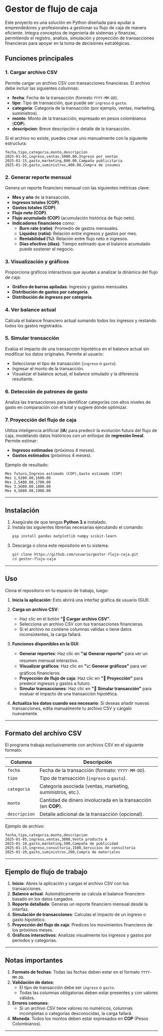 # Gestor de flujo de caja

Este proyecto es una solución en Python diseñada para ayudar a emprendedores y profesionales a gestionar su flujo de caja de manera eficiente. Integra conceptos de ingeniería de sistemas y finanzas, permitiendo el registro, análisis, simulación y proyección de transacciones financieras para apoyar en la toma de decisiones estratégicas.

## Funciones principales

### 1. Cargar archivo CSV
Permite cargar un archivo CSV con transacciones financieras. El archivo debe incluir las siguientes columnas:
- **fecha**: Fecha de la transacción (formato `YYYY-MM-DD`).
- **tipo**: Tipo de transacción, que puede ser `ingreso` o `gasto`.
- **categoria**: Categoría de la transacción (por ejemplo, ventas, marketing, suministros).
- **monto**: Monto de la transacción, expresado en pesos colombianos (**COP**).
- **descripcion**: Breve descripción o detalle de la transacción.

Si el archivo no existe, puedes crear uno manualmente con la siguiente estructura:

```csv
fecha,tipo,categoria,monto,descripcion
2025-01-01,ingreso,ventas,5000.00,Ingreso por ventas
2025-01-15,gasto,marketing,800.00,Campaña publicitaria
2025-01-20,gasto,suministros,400.00,Compra de insumos
```

### 2. Generar reporte mensual
Genera un reporte financiero mensual con las siguientes métricas clave:
- **Mes y año** de la transacción.
- **Ingresos totales (COP)**.
- **Gastos totales (COP)**.
- **Flujo neto (COP)**.
- **Flujo acumulado (COP)** (acumulación histórica de flujo neto).
- **Indicadores financieros** como:
  - **Burn rate (ratio)**: Promedio de gastos mensuales.
  - **Liquidez (ratio)**: Relación entre ingresos y gastos por mes.
  - **Rentabilidad (%)**: Relación entre flujo neto e ingresos.
  - **Días efectivo (días)**: Tiempo estimado que el balance acumulado puede sostener el negocio.

### 3. Visualización y gráficos
Proporciona gráficos interactivos que ayudan a analizar la dinámica del flujo de caja:
- **Gráfico de barras apiladas**: Ingresos y gastos mensuales.
- **Distribución de gastos por categoría**.
- **Distribución de ingresos por categoría**.
  
### 4. Ver balance actual
Calcula el balance financiero actual sumando todos los ingresos y restando todos los gastos registrados.

### 5. Simular transacción
Evalúa el impacto de una transacción hipotética en el balance actual sin modificar los datos originales. Permite al usuario:
- Seleccionar el tipo de transacción (`ingreso` o `gasto`).
- Ingresar el monto de la transacción.
- Visualizar el balance actual, el balance simulado y la diferencia resultante.

### 6. Detección de patrones de gasto
Analiza las transacciones para identificar categorías con altos niveles de gasto en comparación con el total y sugiere dónde optimizar.

### 7. Proyección del flujo de caja
Utiliza inteligencia artificial (**IA**) para predecir la evolución futura del flujo de caja, modelando datos históricos con un enfoque de **regresión lineal**. Permite estimar:
- **Ingresos estimados** (próximos 4 meses).
- **Gastos estimados** (próximos 4 meses).

Ejemplo de resultado:
```csv
Mes futuro,Ingreso estimado (COP),Gasto estimado (COP)
Mes 1,5200.00,1600.00
Mes 2,5400.00,1700.00
Mes 3,5600.00,1800.00
Mes 4,5800.00,1900.00
```

---

## Instalación

1. Asegúrate de que tengas **Python 3.x** instalado.
2. Instala las siguientes librerías necesarias ejecutando el comando:
   ```bash
   pip install pandas matplotlib numpy scikit-learn
   ```
3. Descarga o clona este repositorio en tu sistema:
   ```bash
   git clone https://github.com/usuario/gestor-flujo-caja.git
   cd gestor-flujo-caja
   ```

---

## Uso
Clona el repositorio en tu espacio de trabajo, luego:

1. **Inicia la aplicación**:
   Esto abrirá una interfaz gráfica de usuario (GUI).

2. **Carga un archivo CSV**:
   - Haz clic en el botón **"📂 Cargar archivo CSV"**.
   - Selecciona un archivo CSV con tus transacciones financieras.
   - Si el archivo no contiene columnas válidas o tiene datos inconsistentes, la carga fallará.

3. **Funciones disponibles en la GUI**:
   - **Generar reportes**: Haz clic en **"📊 Generar reporte"** para ver un resumen mensual interactivo.
   - **Visualizar gráficos**: Haz clic en **"📈 Generar gráficos"** para ver gráficos financieros.
   - **Proyección de flujo de caja**: Haz clic en **"🔮 Proyección"** para predecir ingresos y gastos a futuro.
   - **Simular transacciones**: Haz clic en **"🧮 Simular transacción"** para evaluar el impacto de una transacción hipotética.

4. **Actualiza los datos cuando sea necesario**:
   Si deseas añadir nuevas transacciones, edita manualmente tu archivo CSV y cárgalo nuevamente.

---

## Formato del archivo CSV

El programa trabaja exclusivamente con archivos CSV en el siguiente formato:

| **Columna**   | **Descripción**                                                                            |
|---------------|--------------------------------------------------------------------------------------------|
| `fecha`       | Fecha de la transacción (formato: `YYYY-MM-DD`).                                           |
| `tipo`        | Tipo de transacción (`ingreso` o `gasto`).                                                 |
| `categoria`   | Categoría asociada (ventas, marketing, suministros, etc.).                                 |
| `monto`       | Cantidad de dinero involucrada en la transacción (en **COP**).                             |
| `descripcion` | Detalle adicional de la transacción (opcional).                                            |

Ejemplo de archivo:
```csv
fecha,tipo,categoria,monto,descripcion
2025-01-05,ingreso,ventas,3000,Venta producto A
2025-01-10,gasto,marketing,500,Campaña de publicidad
2025-01-15,ingreso,consultoría,1500,Servicios de consultoría
2025-01-20,gasto,suministros,200,Compra de materiales
```

---

## Ejemplo de flujo de trabajo

1. **Inicio**: Abres la aplicación y cargas el archivo CSV con tus transacciones.
2. **Balance actual**: Automáticamente se calcula el balance financiero basado en los datos cargados.
3. **Reporte detallado**: Generas un reporte financiero mensual desde la interfaz.
4. **Simulación de transacciones**: Calculas el impacto de un ingreso o gasto hipotético.
5. **Proyección del flujo de caja**: Predices los movimientos financieros de los próximos meses.
6. **Gráficos interactivos**: Analizas visualmente los ingresos y gastos por periodos y categorías.

---

## Notas importantes

1. **Formato de fechas**: Todas las fechas deben estar en el formato `YYYY-MM-DD`.
2. **Validación de datos**: 
   - El tipo de transacción debe ser `ingreso` o `gasto`.
   - Todas las columnas obligatorias deben estar presentes y con valores válidos.
3. **Errores comunes**:
   - Si un archivo CSV tiene valores no numéricos, columnas incompletas o categorías desconocidas, la carga fallará.
4. **Moneda**: Todos los montos deben estar expresados en **COP** (Pesos Colombianos).

---
